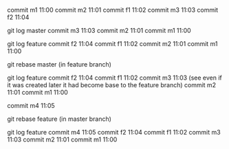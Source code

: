commit m1 11:00
commit m2 11:01
commit f1 11:02
commit m3 11:03
commit f2 11:04

git log master
commit m3 11:03
commit m2 11:01
commit m1 11:00

git log feature
commit f2 11:04
commit f1 11:02
commit m2 11:01
commit m1 11:00


git rebase master (in feature branch)

git log feature
commit f2 11:04
commit f1 11:02
commit m3 11:03 (see even if it was created later it had become base to the feature branch)
commit m2 11:01
commit m1 11:00


commit m4 11:05


git rebase feature (in master branch)

git log feature
commit m4 11:05
commit f2 11:04
commit f1 11:02
commit m3 11:03
commit m2 11:01
commit m1 11:00
